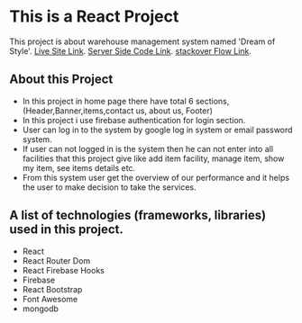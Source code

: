 # This is a React Project

This project is about warehouse management system named 'Dream of Style'.
[Live Site Link](https://independent-service-prov-8c99d.web.app).
[Server Side Code Link](https://github.com/ProgrammingHeroWC4/warehouse-management-client-side-nipaaa).
[stackover Flow Link](https://stackoverflow.com/questions/72161309/how-to-add-env-variable-to-react/72162228#72162228).



## About this Project

* In this project in home page there have total 6 sections, (Header,Banner,items,contact us, about us, Footer)
* In this project i use firebase authentication for login section.
* User can log in to the system by google log in system or email password system.
* If user can not logged in is the system then he can not enter into all facilities that this project give like add item facility, manage item, show my item, see items details etc.
* From this system user get the overview of our performance and it helps the user to make decision to take the services.


## A list of technologies (frameworks, libraries) used in this project.

* React
* React Router Dom
* React Firebase Hooks
* Firebase
* React Bootstrap
* Font Awesome
* mongodb